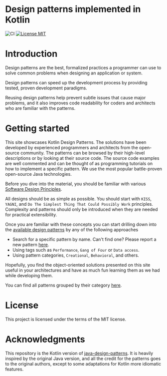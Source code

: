 # Design patterns implemented in Kotlin

![CI](https://github.com/yonatankarp/kotlin-design-patterns/workflows/ci/badge.svg)
[![License MIT](https://img.shields.io/badge/license-MIT-blue.svg)](https://raw.githubusercontent.com/iluwatar/java-design-patterns/master/LICENSE.md)

# Introduction

Design patterns are the best, formalized practices a programmer can use to
solve common problems when designing an application or system.

Design patterns can speed up the development process by providing tested, proven
development paradigms.

Reusing design patterns help prevent subtle issues that cause major
problems, and it also improves code readability for coders and architects who
are familiar with the patterns.

# Getting started

This site showcases Kotlin Design Patterns. The solutions have been developed by
experienced programmers and architects from the open-source community. The
patterns can be browsed by their high-level descriptions or by looking at their
source code. The source code examples are well commented and can be thought of
as programming tutorials on how to implement a specific pattern. We use the most
popular battle-proven open-source Java technologies.

Before you dive into the material, you should be familiar with various
[Software Design Principles](https://java-design-patterns.com/principles/).

All designs should be as simple as possible. You should start with `KISS`,
`YAGNI`, and `Do The Simplest Thing That Could Possibly Work` principles.
Complexity and patterns should only be introduced when they are needed for
practical extensibility.

Once you are familiar with these concepts you can start drilling down into the
[available design patterns](https://java-design-patterns.com/patterns/) by any
of the following approaches

- Search for a specific pattern by name. Can't find one? Please report a new pattern [here](https://github.com/yonatankarp/kotlin-design-patterns/issues).
- Using tags such as `Performance`, `Gang of Four` or `Data access`.
- Using pattern categories, `Creational`, `Behavioral`, and others.

Hopefully, you find the object-oriented solutions presented on this site useful
in your architectures and have as much fun learning them as we had while developing them.

You can find all patterns grouped by their category [here](DESIGN_PATTERN_CATEGORIES.md).

# License

This project is licensed under the terms of the MIT license.

# Acknowledgments

This repository is the Kotlin version of [java-design-patterns](https://github.com/yonatankarp/java-design-patterns).
It is heavily inspired by the original Java version, and all the credit for the
patterns goes to the original authors, except to some adaptations for Kotlin
more idiomatic features.
